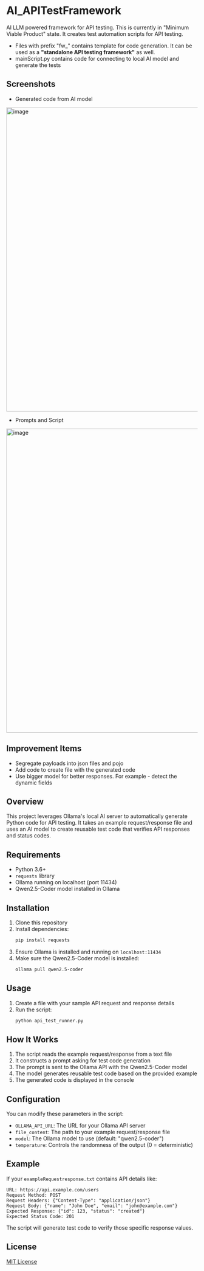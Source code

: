 # AI_APITestFramework
AI LLM powered framework for API testing. This is currently in "Minimum Viable Product" state. It creates test automation scripts for API testing.

- Files with prefix "fw_" contains template for code generation. It can be used as a **"standalone API testing framework"** as well.
- mainScript.py contains code for connecting to local AI model and generate the tests

## Screenshots
- Generated code from AI model
<img width="800" alt="image" src="https://github.com/user-attachments/assets/3195a46b-c0ec-4c12-b209-74f88afc33a8" />

- Prompts and Script
<img width="800" alt="image" src="https://github.com/user-attachments/assets/5230c67d-4442-49d8-a667-0e61eaa8d318" />

## Improvement Items
- Segregate payloads into json files and pojo
- Add code to create file with the generated code
- Use bigger model for better responses. For example - detect the dynamic fields

## Overview

This project leverages Ollama's local AI server to automatically generate Python code for API testing. It takes an example request/response file and uses an AI model to create reusable test code that verifies API responses and status codes.

## Requirements

- Python 3.6+
- `requests` library
- Ollama running on localhost (port 11434)
- Qwen2.5-Coder model installed in Ollama

## Installation

1. Clone this repository
2. Install dependencies:
   ```bash
   pip install requests
   ```
3. Ensure Ollama is installed and running on `localhost:11434`
4. Make sure the Qwen2.5-Coder model is installed:
   ```bash
   ollama pull qwen2.5-coder
   ```

## Usage

1. Create a file with your sample API request and response details
2. Run the script:
   ```bash
   python api_test_runner.py
   ```

## How It Works

1. The script reads the example request/response from a text file
2. It constructs a prompt asking for test code generation
3. The prompt is sent to the Ollama API with the Qwen2.5-Coder model
4. The model generates reusable test code based on the provided example
5. The generated code is displayed in the console

## Configuration

You can modify these parameters in the script:
- `OLLAMA_API_URL`: The URL for your Ollama API server
- `file_content`: The path to your example request/response file
- `model`: The Ollama model to use (default: "qwen2.5-coder")
- `temperature`: Controls the randomness of the output (0 = deterministic)

## Example

If your `exampleRequestresponse.txt` contains API details like:

```
URL: https://api.example.com/users
Request Method: POST
Request Headers: {"Content-Type": "application/json"}
Request Body: {"name": "John Doe", "email": "john@example.com"}
Expected Response: {"id": 123, "status": "created"}
Expected Status Code: 201
```

The script will generate test code to verify those specific response values.

## License

[MIT License](LICENSE)

